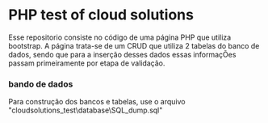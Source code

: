# PHP test of cloud solutions

Esse repositorio consiste no código de uma página PHP que utiliza bootstrap. A página trata-se de um CRUD que utiliza 2 tabelas do banco de dados, sendo que para a inserção desses dados essas informaçÕes passam primeiramente por etapa de validação. 


### bando de dados
Para construção dos bancos e tabelas, use o arquivo "cloudsolutions_test\database\SQL_dump.sql"
